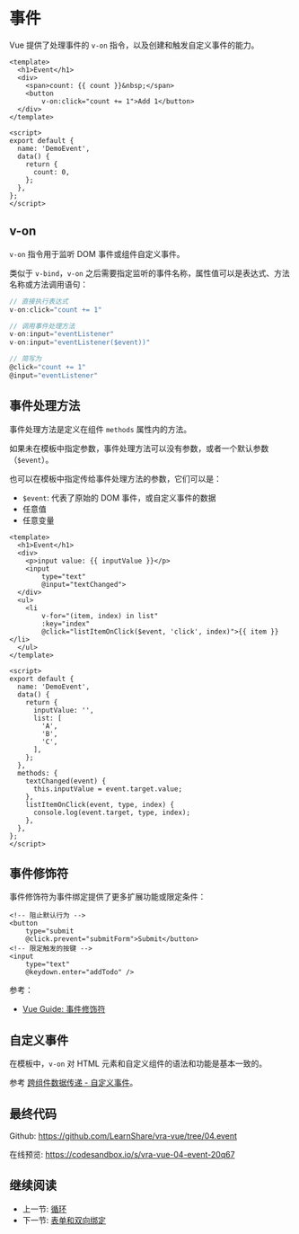 # 事件

Vue 提供了处理事件的 `v-on` 指令，以及创建和触发自定义事件的能力。

```vue
<template>
  <h1>Event</h1>
  <div>
    <span>count: {{ count }}&nbsp;</span>
    <button
        v-on:click="count += 1">Add 1</button>
  </div>
</template>

<script>
export default {
  name: 'DemoEvent',
  data() {
    return {
      count: 0,
    };
  },
};
</script>
```

## v-on

`v-on` 指令用于监听 DOM 事件或组件自定义事件。

类似于 `v-bind`，`v-on` 之后需要指定监听的事件名称，属性值可以是表达式、方法名称或方法调用语句：

```js
// 直接执行表达式
v-on:click="count += 1"

// 调用事件处理方法
v-on:input="eventListener"
v-on:input="eventListener($event))"

// 简写为
@click="count += 1"
@input="eventListener"
```

## 事件处理方法

事件处理方法是定义在组件 `methods` 属性内的方法。

如果未在模板中指定参数，事件处理方法可以没有参数，或者一个默认参数（`$event`）。

也可以在模板中指定传给事件处理方法的参数，它们可以是：

+ `$event`: 代表了原始的 DOM 事件，或自定义事件的数据
+ 任意值
+ 任意变量

```vue
<template>
  <h1>Event</h1>
  <div>
    <p>input value: {{ inputValue }}</p>
    <input
        type="text"
        @input="textChanged">
  </div>
  <ul>
    <li
        v-for="(item, index) in list"
        :key="index"
        @click="listItemOnClick($event, 'click', index)">{{ item }}</li>
  </ul>
</template>

<script>
export default {
  name: 'DemoEvent',
  data() {
    return {
      inputValue: '',
      list: [
        'A',
        'B',
        'C',
      ],
    };
  },
  methods: {
    textChanged(event) {
      this.inputValue = event.target.value;
    },
    listItemOnClick(event, type, index) {
      console.log(event.target, type, index);
    },
  },
};
</script>
```

## 事件修饰符

事件修饰符为事件绑定提供了更多扩展功能或限定条件：

```vue
<!-- 阻止默认行为 -->
<button
    type="submit
    @click.prevent="submitForm">Submit</button>
<!-- 限定触发的按键 -->
<input
    type="text"
    @keydown.enter="addTodo" />
```

参考：

+ [Vue Guide: 事件修饰符](https://v3.cn.vuejs.org/guide/events.html#事件修饰符)

## 自定义事件

在模板中，`v-on` 对 HTML 元素和自定义组件的语法和功能是基本一致的。

参考 [跨组件数据传递 - 自定义事件]()。

## 最终代码

Github: <https://github.com/LearnShare/vra-vue/tree/04.event>

在线预览: <https://codesandbox.io/s/vra-vue-04-event-20q67>

## 继续阅读

+ 上一节: [循环](./for.md)
+ 下一节: [表单和双向绑定](./form.md)
